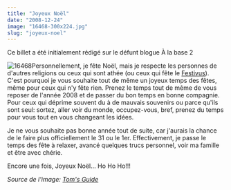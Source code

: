 ```yaml
---
title: "Joyeux Noël"
date: "2008-12-24"
image: "16468-300x224.jpg"
slug: "joyeux-noel"
---
```


Ce billet a été initialement rédigé sur le défunt blogue À la base 2

![16468](images/16468-300x224.jpg "16468")Personnellement, je fête Noël, mais je respecte les personnes de d'autres religions ou ceux qui sont athée (ou ceux qui fête le [Festivus](https://www.michelleblanc.com/2008/12/22/joyeux-festivus/ "Billet de Michelle Blanc sur le Festivus")). C'est pourquoi je vous souhaite tout de même un joyeux temps des fêtes, même pour ceux qui n'y fête rien. Prenez le temps tout de même de vous reposer de l'année 2008 et de passer du bon temps en bonne compagnie. Pour ceux qui déprime souvent du à de mauvais souvenirs ou parce qu'ils sont seul: sortez, aller voir du monde, occupez-vous, bref, prenez du temps pour vous tout en vous changeant les idées.

Je ne vous souhaite pas bonne année tout de suite, car j'aurais la chance de le faire plus officiellement le 31 ou le 1er. Effectivement, je passe le temps des fête à relaxer, avancé quelques trucs personnel, voir ma famille et être avec chérie.

Encore une fois, Joyeux Noël... Ho Ho Ho!!!

_Source de l'image: [Tom's Guide](https://www.tomsguide.com/fr/ "Site web de la source de l'image")_
